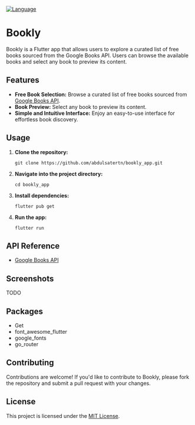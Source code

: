[![Language](https://img.shields.io/badge/language-Dart-blue.svg)](https://dart.dev/)

# Bookly

Bookly is a Flutter app that allows users to explore a curated list of free books sourced from the Google Books API. Users can browse the available books and select any book to preview its content.

## Features

- **Free Book Selection:** Browse a curated list of free books sourced from [Google Books API](https://developers.google.com/books).
- **Book Preview:** Select any book to preview its content.
- **Simple and Intuitive Interface:** Enjoy an easy-to-use interface for effortless book discovery.

## Usage

1. **Clone the repository:**

    ```
    git clone https://github.com/abdulsatertn/bookly_app.git
    ```

2. **Navigate into the project directory:**

    ```
    cd bookly_app
    ```

3. **Install dependencies:**

    ```
    flutter pub get
    ```

4. **Run the app:**

    ```
    flutter run
    ```

## API Reference

- [Google Books API](https://developers.google.com/books)

## Screenshots

TODO

## Packages

- Get
- font_awesome_flutter
- google_fonts
- go_router

## Contributing

Contributions are welcome! If you'd like to contribute to Bookly, please fork the repository and submit a pull request with your changes.

## License

This project is licensed under the [MIT License](LICENSE).
